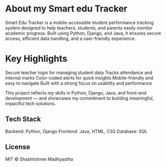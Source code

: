 # About my Smart edu Tracker

Smart Edu Tracker is a mobile-accessible student performance tracking system designed to help teachers, students, and parents easily monitor academic progress. Built using Python, Django, and Java, it ensures secure access, efficient data handling, and a user-friendly experience.

# Key Highlights
Secure teacher login for managing student data
Tracks attendance and internal marks
Color-coded alerts for quick insights
Mobile-friendly and easy to navigate
Built with a strong focus on usability and performance

This project reflects my skills in Python, Django, Java, and front-end development — and showcases my commitment to building meaningful, impactful tech solutions.

## Tech Stack

Backend: Python, Django
Frontend: Java, HTML, CSS
Database: SQL

## License

MIT © Shashtishree Madhyastha



